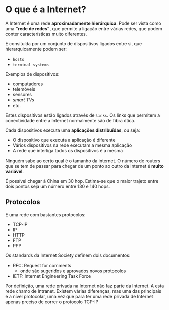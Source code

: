 # O que é a Internet?
A Internet é uma rede **aproximadamente hierárquica**. Pode ser vista como uma **"rede de redes"**, que permite a ligação entre várias redes, que podem conter características muito diferentes. 


É consituída por um conjunto de dispositivos ligados entre si, que hierarquicamente podem ser:

- `hosts`
- `terminal systems`

Exemplos de dispositivos:

- computadores
- telemóveis
- sensores
- _smart TVs_
- etc. 

Estes dispositivos estão ligados através de `links`. Os links que permitem a conectividade entre a Internet normalmente são de fibra ótica.

Cada dispositivos executa uma **aplicações distribuídas**, ou seja:

- O dispositivo que executa a aplicação é diferente
- Vários dispositivos na rede executam a mesma aplicação
- A rede que interliga todos os dispositivos é a mesma



Ninguém sabe ao certo qual é o tamanho da internet. O número de routers que se tem de passar para chegar de um ponto ao outro da Internet é **muito variável**.

É possível chegar à China em 30 hop. Estima-se que o maior trajeto entre dois pontos seja um número entre 130 e 140 hops.


## Protocolos
É uma rede com bastantes protocolos:

- TCP-IP
- IP
- HTTP
- FTP
- PPP

Os standards da Internet Society definem dois documentos:

- RFC: Request for comments
	- onde são sugeridos e aprovados novos protocolos
- IETF: Internet Engineering Task Force
 

Por definição, uma rede privada na Internet não faz parte da Internet. A esta rede chamo de  Intranet. Existem várias diferenças, mas uma das principais é a nível protocolar, uma vez que para ter uma rede privada de Internet apenas preciso de correr o protocolo TCP-IP



